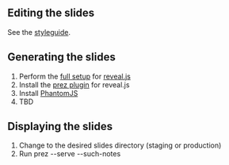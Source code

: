 ## Editing the slides

See the [styleguide](./styleguide.md).

## Generating the slides

1. Perform the [full setup](https://github.com/hakimel/reveal.js/#installation) for [reveal.js](https://github.com/hakimel/reveal.js/)
1. Install the [prez plugin](https://github.com/lmtm/prez) for reveal.js
1. Install [PhantomJS](http://phantomjs.org/)
1. TBD

## Displaying the slides

1. Change to the desired slides directory (staging or production)
1. Run prez --serve --such-notes

